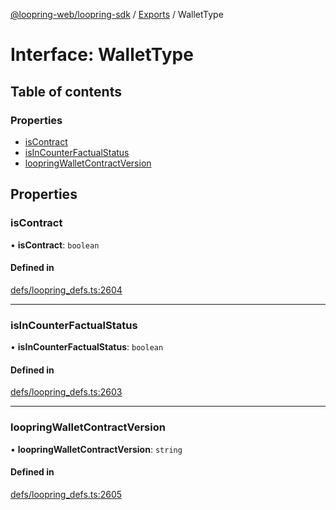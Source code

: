 [@loopring-web/loopring-sdk](../README.md) / [Exports](../modules.md) / WalletType

# Interface: WalletType

## Table of contents

### Properties

- [isContract](WalletType.md#iscontract)
- [isInCounterFactualStatus](WalletType.md#isincounterfactualstatus)
- [loopringWalletContractVersion](WalletType.md#loopringwalletcontractversion)

## Properties

### isContract

• **isContract**: `boolean`

#### Defined in

[defs/loopring_defs.ts:2604](https://github.com/Loopring/loopring_sdk/blob/edf273a/src/defs/loopring_defs.ts#L2604)

___

### isInCounterFactualStatus

• **isInCounterFactualStatus**: `boolean`

#### Defined in

[defs/loopring_defs.ts:2603](https://github.com/Loopring/loopring_sdk/blob/edf273a/src/defs/loopring_defs.ts#L2603)

___

### loopringWalletContractVersion

• **loopringWalletContractVersion**: `string`

#### Defined in

[defs/loopring_defs.ts:2605](https://github.com/Loopring/loopring_sdk/blob/edf273a/src/defs/loopring_defs.ts#L2605)
